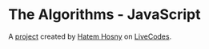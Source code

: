 # The Algorithms - JavaScript
A [project](https://livecodes.io/?x=https://github.com/hatemhosny/thealgorithms-javascript/tree/gh-pages/src) created by [Hatem Hosny](https://github.com/hatemhosny) on [LiveCodes](https://livecodes.io).